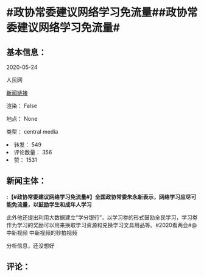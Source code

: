 <html>
 <body>
  <h1 id="title">
   #政协常委建议网络学习免流量##政协常委建议网络学习免流量#
  </h1>
  <div id="basic_info">
   <h2 id="default h2">
    基本信息：
   </h2>
   <p id="time">
    2020-05-24
   </p>
   <p id="author">
    人民网
   </p>
   <p id="src">
    <a href="https://weibo.cn/comment/J3rZrw3uV">
     新闻链接
    </a>
   </p>
   <p id="is_rendered">
    渲染： False
   </p>
   <p id="location">
    地点： None
   </p>
   <p id="news_type">
    类型： central media
   </p>
  </div>
  <div id="attrs">
   <li id_no="repost">
    转发： 549
   </li>
   <li id_no="comment_number">
    评论数量： 356
   </li>
   <li id_no="attitude">
    赞： 1531
   </li>
  </div>
  <div id="article">
   <h2 id="default h2">
    新闻主体：
   </h2>
   <p id="lead">
    <strong>
     :【#政协常委建议网络学习免流量#】全国政协常委朱永新表示，网络学习应尽可能免流量，以鼓励学生和成年人学习
    </strong>
   </p>
   <div id="main_text">
    <p id="paragraph_1">
     此外他还提出利用大数据建立“学分银行”，以学习劵的形式鼓励全民学习，学习劵作为学习的奖励可以用来换取学习资源和兑换学习文具用品等。#2020看两会#@中新视频 中新视频的秒拍视频
    </p>
   </div>
  </div>
  <div id="analyse_info">
   分析信息，还没想好
  </div>
  <div id="comments">
   <h2 id="default h2">
    评论：
   </h2>
  </div>
 </body>
</html>